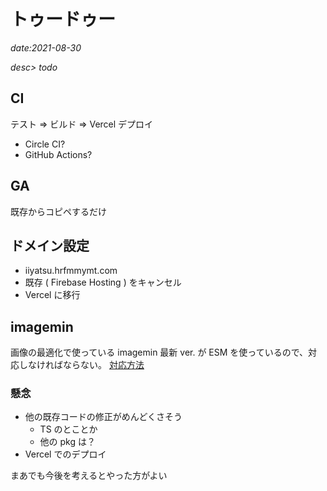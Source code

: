 # トゥードゥー

*date:2021-08-30*

*desc> todo*

## CI
テスト => ビルド => Vercel デプロイ
- Circle CI?
- GitHub Actions?

## GA
既存からコピペするだけ

## ドメイン設定
- iiyatsu.hrfmmymt.com
- 既存 ( Firebase Hosting ) をキャンセル
- Vercel に移行

## imagemin
画像の最適化で使っている imagemin 最新 ver. が ESM を使っているので、対応しなければならない。
[対応方法](https://gist.github.com/sindresorhus/a39789f98801d908bbc7ff3ecc99d99c)

### 懸念
- 他の既存コードの修正がめんどくさそう
  - TS のとことか
  - 他の pkg は？
- Vercel でのデプロイ

まあでも今後を考えるとやった方がよい
